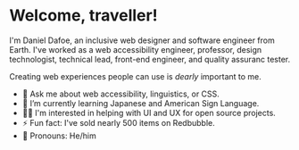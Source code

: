 # Welcome, traveller!

I'm Daniel Dafoe, an inclusive web designer and software engineer from Earth. I've worked as a web accessibility engineer, professor, design technologist, technical lead, front-end engineer, and quality assuranc tester.

Creating web experiences people can use is _dearly_ important to me.

- 💬 Ask me about web accessibility, linguistics, or CSS.
- 🧠 I’m currently learning Japanese and American Sign Language.
- 👯‍♀️ I'm interested in helping with UI and UX for open source projects.
- ⚡ Fun fact: I've sold nearly 500 items on Redbubble.
- 🙌 Pronouns: He/him

<!--
**danieldafoe/danieldafoe** is a ✨ _special_ ✨ repository because its `README.md` (this file) appears on your GitHub profile.

Here are some ideas to get you started:

- 🔭 I’m currently working on ...
- 🌱 I’m currently learning ...
- 👯 I’m looking to collaborate on ...
- 🤔 I’m looking for help with ...
- 💬 Ask me about ...
- 📫 How to reach me: ...
- 😄 Pronouns: ...
- ⚡ Fun fact: ...
-->

